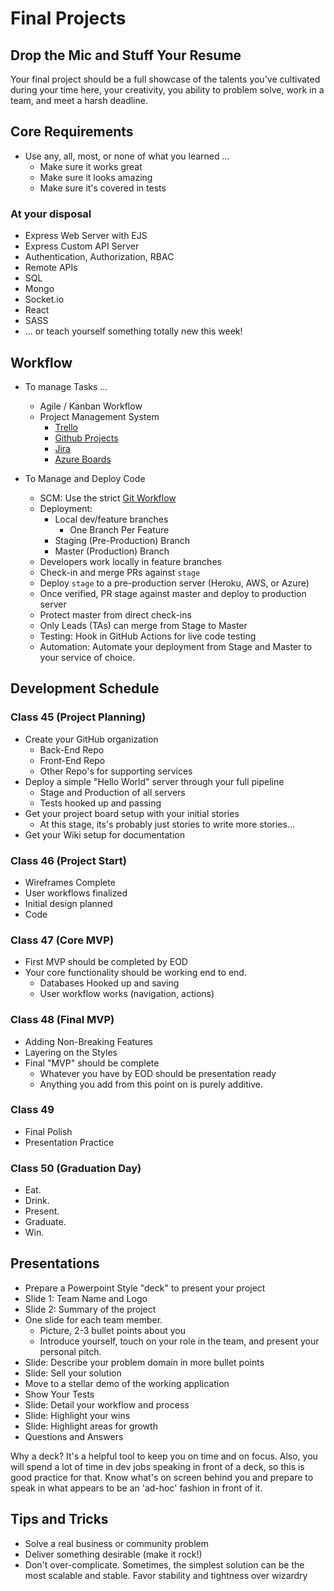 # Final Projects

## Drop the Mic and Stuff Your Resume

Your final project should be a full showcase of the talents you've cultivated during your time here, your creativity, you ability to problem solve, work in a team, and meet a harsh deadline.

## Core Requirements

* Use any, all, most, or none of what you learned ...
  * Make sure it works great
  * Make sure it looks amazing
  * Make sure it's covered in tests

### At your disposal

* Express Web Server with EJS
* Express Custom API Server
* Authentication, Authorization, RBAC
* Remote APIs
* SQL
* Mongo
* Socket.io
* React
* SASS
* ... or teach yourself something totally new this week!

## Workflow

* To manage Tasks ...
  * Agile / Kanban Workflow
  * Project Management System
    * [Trello](https://trello.com/b/2GAur1IN/open-shelf-a-book-wiki?menu=filter&filter=label:Lab%2014)
    * [Github Projects](https://help.github.com/articles/about-project-boards/)
    * [Jira](https://www.atlassian.com/software/jira)
    * [Azure Boards](https://azure.microsoft.com/en-us/services/devops/boards/)

* To Manage and Deploy Code
  * SCM: Use the strict [Git Workflow](https://www.atlassian.com/git/tutorials/comparing-workflows/gitflow-workflow)
  * Deployment:
    * Local dev/feature branches
      * One Branch Per Feature
    * Staging (Pre-Production) Branch
    * Master (Production) Branch
  * Developers work locally in feature branches
  * Check-in and merge PRs against `stage`
  * Deploy `stage` to a pre-production server (Heroku, AWS, or Azure)
  * Once verified, PR stage against master and deploy to production server
  * Protect master from direct check-ins
  * Only Leads (TAs) can merge from Stage to Master
  * Testing: Hook in GitHub Actions for live code testing
  * Automation: Automate your deployment from Stage and Master to your service of choice.

## Development Schedule

### Class 45 (Project Planning)

* Create your GitHub organization
  * Back-End Repo
  * Front-End Repo
  * Other Repo's for supporting services
* Deploy a simple "Hello World" server through your full pipeline
  * Stage and Production of all servers
  * Tests hooked up and passing
* Get your project board setup with your initial stories
  * At this stage, its's probably just stories to write more stories...
* Get your Wiki setup for documentation

### Class 46 (Project Start)

* Wireframes Complete
* User workflows finalized
* Initial design planned
* Code

### Class 47 (Core MVP)

* First MVP should be completed by EOD
* Your core functionality should be working end to end.
  * Databases Hooked up and saving
  * User workflow works (navigation, actions)

### Class 48 (Final MVP)

* Adding Non-Breaking Features
* Layering on the Styles
* Final "MVP" should be complete
  * Whatever you have by EOD should be presentation ready
  * Anything you add from this point on is purely additive.

### Class 49

* Final Polish
* Presentation Practice

### Class 50 (Graduation Day)

* Eat.
* Drink.
* Present.
* Graduate.
* Win.

## Presentations

* Prepare a Powerpoint Style "deck" to present your project
* Slide 1: Team Name and Logo
* Slide 2: Summary of the project
* One slide for each team member.
  * Picture, 2-3 bullet points about you
  * Introduce yourself, touch on your role in the team, and present your personal pitch.
* Slide: Describe your problem domain in more bullet points
* Slide: Sell your solution
* Move to a stellar demo of the working application
* Show Your Tests
* Slide: Detail your workflow and process
* Slide: Highlight your wins
* Slide: Highlight areas for growth
* Questions and Answers

Why a deck? It's a helpful tool to keep you on time and on focus. Also, you will spend a lot of time in dev jobs speaking in front of a deck, so this is good practice for that. Know what's on screen behind you and prepare to speak in what appears to be an 'ad-hoc' fashion in front of it.

## Tips and Tricks

* Solve a real business or community problem
* Deliver something desirable (make it rock!)
* Don't over-complicate. Sometimes, the simplest solution can be the most scalable and stable. Favor stability and tightness over wizardry
